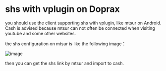 # shs with vplugin on Doprax
you should use the client supporting shs with vplugin, like mtsur on Android. Cash is advised because mtsur can not often be connected when visiting youtube and some other websites.

the shs configuration on mtsur is like the following image： 


![image](https://github.com/Mrzyang/doprax_shs/blob/master/Matsuri_configuration.png)


then you can get the shs link by mtsur and import to cash.
